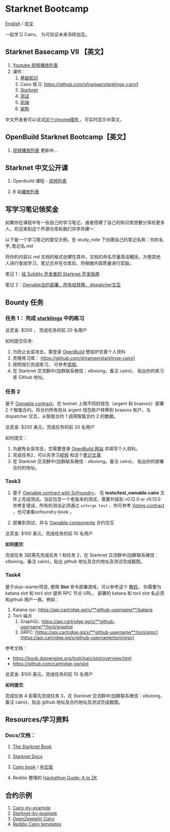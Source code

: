 # Starknet Bootcamp

[English](./README.md) / [中文](./README_zh.md)

一起学习 Cairo， 为可验证未来添砖加瓦。



## Starknet Basecamp VII 【英文】

1. [Youtube 视频播放列表](https://www.youtube.com/playlist?list=PLMXIoXErTTYX-ZSxlaYDxsR66l5a39IwA)
2. 课件：
   1.  [基础知识](https://docs.google.com/presentation/d/1hlDYWmNX5j2UUZsXLvDLb1kR8rwPvjAnbpfo3hg_kEU/edit#slide=id.g25b027f2396_0_0) 
   2. Cairo 练习: https://github.com/shramee/starklings-cairo1
   3. [ Starknet](https://docs.google.com/presentation/d/1NCBlO-9kdF1t54kR9Q7cvSAGoC2PocTrlr4SryAeBmU/edit#slide=id.g1dff4c31abe_0_50)
   4. [ 测试](https://docs.google.com/presentation/d/1KSI_8rcxvxXJU-oeKngj_s5T_RNdKPSs7h-_jONWBA4/edit?usp=sharing)
   5.  [前端](https://docs.google.com/presentation/d/1Q5HnlJ90QpttAzxweXQe8mAPOZV93tTClJn43Q5UUM0/edit?usp=sharing) 
   6.  [ 架构](https://docs.google.com/presentation/d/1E2J0d_n7TxSnNPHY9watHlUNETYjM5Ad3lke-6-5PPg/edit?usp=sharing)



中文开发者可以试试[这个chrome插件 ](https://chromewebstore.google.com/detail/language-learning-with-ne/bekopgepchoeepdmokgkpkfhegkeohbl?utm_source=ext_app_menu)，可实时显示中英文。

## OpenBuild Starknet Bootcamp【英文】

1. [视频播放列表](https://openbuild.xyz/learn/challenges/89) 更新中...



## Starknet 中文公开课



1. Openbuild 课程 - [视频列表](https://openbuild.xyz/learn/courses/1022180033)

2. B 站[播放列表](https://space.bilibili.com/581611011/channel/collectiondetail?sid=1949923)

   

## 写学习笔记领奖金

如果你在课程中有一些自己的学习笔记，或者搭建了自己的知识库想要分享给更多人，欢迎来到这个开源仓库和我们共学共建～

以下是一个学习笔记的提交示例，在 study_note 下创建自己的笔记名称：你的名字_笔记名.md

将你的内容以 md 文档的格式创建在其中，文档的命名尽量简洁概括，方便其他人进行查阅学习，笔记合并在仓库后，将根据内容质量进行奖励。



笔记 1：[给 Solidity 开发者的 Starknet 开发指南](https://learnblockchain.cn/article/7007) 

笔记 2：[Ownable合约部署、所有权转移、dispatcher交互](https://learnblockchain.cn/article/7093) 



## Bounty 任务

### 任务 1： 完成 [starklings](https://github.com/shramee/starklings-cairo1) 中的练习

总奖金:  $200 ， 完成任务的前 20 名用户

如何提交任务:

1. 为防止女巫攻击，需登录 [OpenBuild](https://openbuild.xyz/) 壁挂炉完善个人资料
2. 克隆练习库： https://github.com/shramee/starklings-cairo1
3. 按照指引完成练习， 可参考[视频](https://www.youtube.com/watch?v=ofyhpQYTycs&list=PLMXIoXErTTYX-ZSxlaYDxsR66l5a39IwA&index=2&t=5608s)。
4. 在 Starknet 交流群中(加群联系微信：xlbxiong，备注 cairo)， 贴出你的练习库 Github 地址。


### 任务 2
基于 [Ownable contract](https://github.com/gianalarcon/Ownable-Starknet/)，在 testnet 上用不同的钱包（argent 和 braavos）部署 2 个智能合约。将合约所有权从 argent 钱包账户转移到 braavos 账户。与 dispatcher 交互，从智能合约 1 调用智能合约 2 的数据。

总奖金: $200 美元，完成任务的前 20 名用户

如何提交：

1. 为避免女巫攻击，您需要登录 [OpenBuild 网站](https://openbuild.xyz/) 并填写个人资料。
2. 完成任务2，可以先学习[视频](https://www.youtube.com/watch?v=6oSHviHTTOo&list=PLMXIoXErTTYX-ZSxlaYDxsR66l5a39IwA&index=3) 和这个[笔记文章](https://learnblockchain.cn/article/7007).
3. 在 Starknet 交流群中(加群联系微信：xlbxiong，备注 cairo)， 贴出你的部署合约的地址。



### Task3

1. 基于 [Ownable contract with SnFoundry](https://github.com/gianalarcon/Ownable-contract-snFoundry)， 在 **tests/test_ownable.cairo** 文件上完成测试。当前包含一个老版本的测试，需要升级到 v0.12.0 or v0.13.0并修复错误，所有的测试必须通过 `snforge test` ，你可参考 [Voting contract](https://github.com/gianalarcon/vote-contract) ，也可查看snfoundry-book 。

2. 部署到测试，并与 [Ownable components](https://github.com/gianalarcon/ownable-components)  合约交互

总奖金: $100 美元，完成任务的前 10 名用户



**如何提交**: 

完成任务 3前需先完成任务 1 和任务 2，在 Starknet 交流群中(加群联系微信：xlbxiong，备注 cairo)，贴出 github 地址及合约地址及测试完成截图。



### Task4

基于dojo-starter项目,  使用 **Slot** 命令部署游戏，可以参考这个 [教程](https://book.dojoengine.org/tutorial/deploy-using-slot/main.html)。 你需要为 katana slot 和  torii slot 提供 RPC 节点 URL， 部署的 katana 和 torii slot 名必须和github 用户一致。例如：

1. Katana rpc: https://api.cartridge.gg/x/**github-username**/katana
2. Torii 端点
   1. GraphQL: https://api.cartridge.gg/x/**github-username**/torii/graphql
   2. GRPC: [https://api.cartridge.gg/x/**github-username**/torii/grpc](https://api.cartridge.gg/x/github-username/torii/grpc)

参考文档：

- https://book.dojoengine.org/toolchain/slot/overview.html 
- https://github.com/cartridge-gg/slot 



总奖金: $100 美元，完成任务的前 10 名用户



**如何提交**: 

完成任务 4 前需先完成任务 3，在 Starknet 交流群中(加群联系微信：xlbxiong，备注 cairo)，贴出 github 地址及合约地址及测试完成截图。






## Resources/学习资料

### Docs/文档：

1. [The Starknet Book](https://book.starknet.io/)

2. [Starknet Docs](https://docs.starknet.io/documentation/)

3. [Cairo book](https://book.cairo-lang.org/) / [中文版](https://book.cairo-lang.org/zh-cn/index.html)

4. Reddio 整理的 [Hackathon Guide: A to ZK](https://reddio.notion.site/reddio/Hackathon-Guide-A-to-ZK-fd66f91a555941c7a05d2680bbd6f234)

   

## 合约示例

1. [Cairo-by-example](https://cairo-by-example.com/)
2. [Starknet-by-example](https://starknet-by-example.voyager.online/)
3. [OpenZeppelin Cairo](https://github.com/OpenZeppelin/cairo-contracts/)
4. [Reddio Cairo templates](https://github.com/reddio-com/cairo)



